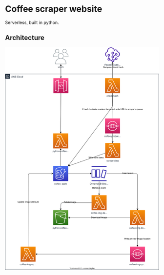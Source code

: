 # Coffee scraper website

Serverless, built in python.

## Architecture
![Backend diagram](/AWS-Diagram.svg)

